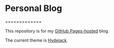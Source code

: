 # Personal Blog
=============

This repository is for my [GitHub Pages-hosted](https://github.com/pages) blog.

The current theme is [Hydejack](https://hydejack.com/).
